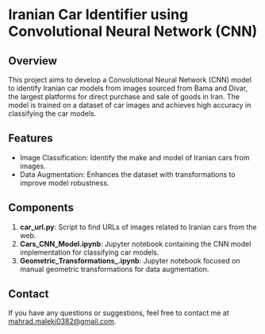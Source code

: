 
# Iranian Car Identifier using Convolutional Neural Network (CNN)




## Overview
This project aims to develop a Convolutional Neural Network (CNN) model to identify Iranian car models from images sourced from Bama and Divar, the largest platforms for direct purchase and sale of goods in Iran. The model is trained on a dataset of car images and achieves high accuracy in classifying the car models.
## Features

- Image Classification: Identify the make and model of Iranian cars from images.
- Data Augmentation: Enhances the dataset with transformations to improve model robustness.


## Components

1. **car_url.py**: Script to find URLs of images related to Iranian cars from the web.
2. **Cars_CNN_Model.ipynb**: Jupyter notebook containing the CNN model implementation for classifying car models.
3. **Geometric_Transformations_.ipynb**: Jupyter notebook focused on manual geometric transformations for data augmentation.

## Contact
If you have any questions or suggestions, feel free to contact me at mahrad.maleki0382@gmail.com.
